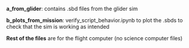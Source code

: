 **a_from_glider**: contains .sbd files from the glider sim

**b_plots_from_mission**: verify_script_behavior.ipynb to plot the .sbds to check that the sim is working as intended

**Rest of the files** are for the flight computer (no science computer files)